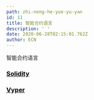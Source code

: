 ```yaml
---
path: zhi-neng-he-yue-yu-yan
id: 11
title: 智能合约语言
description: ' '
date: 2020-06-28T02:15:01.762Z
author: ECN
---
```


智能合约语言


<div class="linkbox">
<a  href="https://dev.ethereum.cn/solidity"  style="color: black">
   <h3>
   <strong>Solidity </strong>
   </h3> 
</a>
</div>



<div class="linkbox">
<a  href="https://dev.ethereum.cn/vyper"  style="color: black">
   <h3>
   <strong>Vyper</strong>
   </h3> 
</a>
</div>

